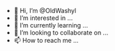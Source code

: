 - 👋 Hi, I’m @OldWashyl
- 👀 I’m interested in ...
- 🌱 I’m currently learning ...
- 💞️ I’m looking to collaborate on ...
- 📫 How to reach me ...

<!---
OldWashyl/OldWashyl is a ✨ special ✨ repository because its `README.md` (this file) appears on your GitHub profile.
You can click the Preview link to take a look at your changes.
--->
